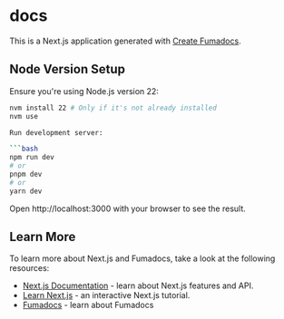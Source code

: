 # docs

This is a Next.js application generated with
[Create Fumadocs](https://github.com/fuma-nama/fumadocs).

## Node Version Setup

Ensure you're using Node.js version 22:

```bash
nvm install 22 # Only if it's not already installed
nvm use

Run development server:

```bash
npm run dev
# or
pnpm dev
# or
yarn dev
```

Open http://localhost:3000 with your browser to see the result.

## Learn More

To learn more about Next.js and Fumadocs, take a look at the following
resources:

- [Next.js Documentation](https://nextjs.org/docs) - learn about Next.js
  features and API.
- [Learn Next.js](https://nextjs.org/learn) - an interactive Next.js tutorial.
- [Fumadocs](https://fumadocs.vercel.app) - learn about Fumadocs
